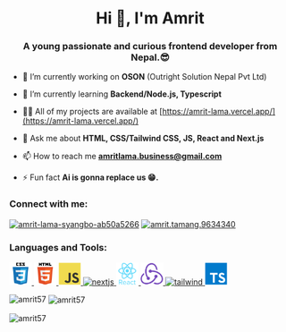<h1 align="center">Hi 👋, I'm Amrit</h1>
<h3 align="center">A young passionate and curious frontend developer from Nepal.😎</h3>

- 🔭 I’m currently working on **OSON** (Outright Solution Nepal Pvt Ltd)

- 🌱 I’m currently learning **Backend/Node.js, Typescript**

- 👨‍💻 All of my projects are available at [https://amrit-lama.vercel.app/](https://amrit-lama.vercel.app/)

- 💬 Ask me about **HTML, CSS/Tailwind CSS, JS, React and Next.js**

- 📫 How to reach me **amritlama.business@gmail.com**

- ⚡ Fun fact **Ai is gonna replace us 😁.**

<h3 align="left">Connect with me:</h3>
<p align="left">
<a href="https://linkedin.com/in/amrit-lama-syangbo-ab50a5266" target="blank"><img align="center" src="https://raw.githubusercontent.com/rahuldkjain/github-profile-readme-generator/master/src/images/icons/Social/linked-in-alt.svg" alt="amrit-lama-syangbo-ab50a5266" height="30" width="40" /></a>
<a href="https://fb.com/amrit.tamang.9634340" target="blank"><img align="center" src="https://raw.githubusercontent.com/rahuldkjain/github-profile-readme-generator/master/src/images/icons/Social/facebook.svg" alt="amrit.tamang.9634340" height="30" width="40" /></a>
</p>

<h3 align="left">Languages and Tools:</h3>
<p align="left"> <a href="https://www.w3schools.com/css/" target="_blank" rel="noreferrer"> <img src="https://raw.githubusercontent.com/devicons/devicon/master/icons/css3/css3-original-wordmark.svg" alt="css3" width="40" height="40"/> </a> <a href="https://www.w3.org/html/" target="_blank" rel="noreferrer"> <img src="https://raw.githubusercontent.com/devicons/devicon/master/icons/html5/html5-original-wordmark.svg" alt="html5" width="40" height="40"/> </a> <a href="https://developer.mozilla.org/en-US/docs/Web/JavaScript" target="_blank" rel="noreferrer"> <img src="https://raw.githubusercontent.com/devicons/devicon/master/icons/javascript/javascript-original.svg" alt="javascript" width="40" height="40"/> </a> <a href="https://nextjs.org/" target="_blank" rel="noreferrer"> <img src="https://cdn.worldvectorlogo.com/logos/nextjs-2.svg" alt="nextjs" width="40" height="40"/> </a> <a href="https://reactjs.org/" target="_blank" rel="noreferrer"> <img src="https://raw.githubusercontent.com/devicons/devicon/master/icons/react/react-original-wordmark.svg" alt="react" width="40" height="40"/> </a> <a href="https://redux.js.org" target="_blank" rel="noreferrer"> <img src="https://raw.githubusercontent.com/devicons/devicon/master/icons/redux/redux-original.svg" alt="redux" width="40" height="40"/> </a> <a href="https://tailwindcss.com/" target="_blank" rel="noreferrer"> <img src="https://www.vectorlogo.zone/logos/tailwindcss/tailwindcss-icon.svg" alt="tailwind" width="40" height="40"/> </a> <a href="https://www.typescriptlang.org/" target="_blank" rel="noreferrer"> <img src="https://raw.githubusercontent.com/devicons/devicon/master/icons/typescript/typescript-original.svg" alt="typescript" width="40" height="40"/> </a> </p>

<p><img align="left" src="https://github-readme-stats.vercel.app/api/top-langs?username=amrit57&show_icons=true&locale=en&layout=compact" alt="amrit57" /></p>

<p>&nbsp;<img align="center" src="https://github-readme-stats.vercel.app/api?username=amrit57&show_icons=true&locale=en" alt="amrit57" /></p>

<p><img align="center" src="https://github-readme-streak-stats.herokuapp.com/?user=amrit57&" alt="amrit57" /></p>
